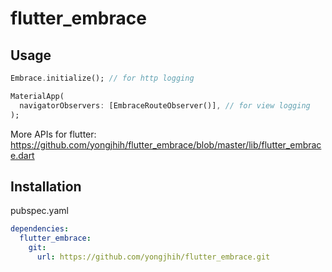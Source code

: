# flutter_embrace

## Usage

```dart
Embrace.initialize(); // for http logging

MaterialApp(
  navigatorObservers: [EmbraceRouteObserver()], // for view logging
);
```

More APIs for flutter: https://github.com/yongjhih/flutter_embrace/blob/master/lib/flutter_embrace.dart

## Installation

pubspec.yaml

```yaml
dependencies:
  flutter_embrace:
    git:
      url: https://github.com/yongjhih/flutter_embrace.git
```
